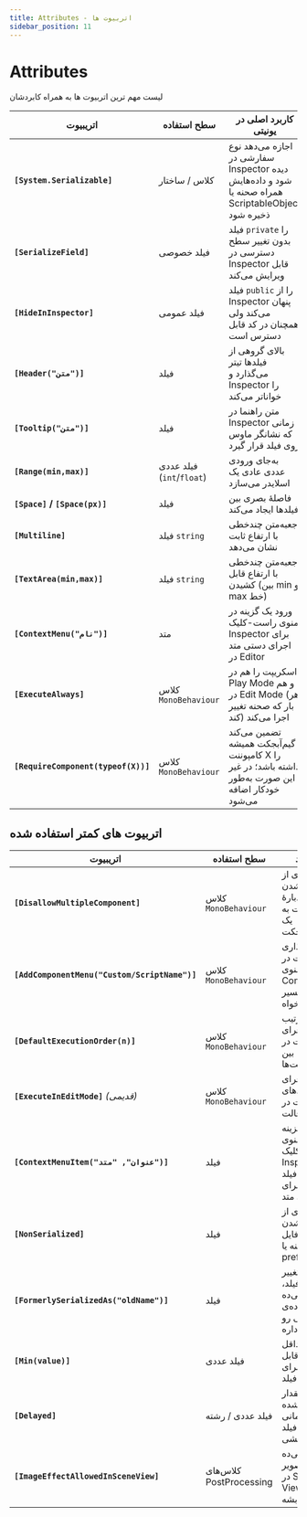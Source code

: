 ```yaml
---
title: Attribute‌s - اتربیوت ها
sidebar_position: 11
---
```



# Attribute‌s

لیست مهم ترین اتربیوت ها به همراه کابردشان

| اتریبیوت                            | سطح استفاده               | کاربرد اصلی در یونیتی                                                                              | نکته-های مهم                                                                 |
| ----------------------------------- | ------------------------- | -------------------------------------------------------------------------------------------------- | ---------------------------------------------------------------------------- |
| **`[System.Serializable]`**         | کلاس / ساختار             | اجازه می‌دهد نوع سفارشی در Inspector دیده شود و داده‌هایش همراه صحنه یا ScriptableObject ذخیره شود | اگر `using System` را اضافه‌کنی می‌توانی فقط `[Serializable]` بنویسی         |
| **`[SerializeField]`**              | فیلد خصوصی                | فیلد `private` را بدون تغییر سطح دسترسی در Inspector قابل ویرایش می‌کند                            | راه استاندارد برای نمایش داده‌های داخلی بدون افشای آن‌ها به اسکریپت‌های دیگر |
| **`[HideInInspector]`**             | فیلد عمومی                | فیلد `public` را از Inspector پنهان می‌کند ولی همچنان در کد قابل دسترس است                         | برای پنهان کردن داده‌های حساس یا کم‌اهمیت                                    |
| **`[Header("متن")]`**               | فیلد                      | بالای گروهی از فیلدها تیتر می‌گذارد و Inspector را خواناتر می‌کند                                  | فقط روی اولین فیلد بعد از خود اثر می‌گذارد                                   |
| **`[Tooltip("متن")]`**              | فیلد                      | متن راهنما در Inspector زمانی که نشانگر ماوس روی فیلد قرار گیرد                                    | بسیار مفید برای تیم‌های چندنفره                                              |
| **`[Range(min,max)]`**              | فیلد عددی (`int`/`float`) | به‌جای ورودی عددی عادی یک اسلایدر می‌سازد                                                          | مقدار خارج از بازه در Inspector امکان‌پذیر نیست                              |
| **`[Space]` / `[Space(px)]`**       | فیلد                      | فاصلهٔ بصری بین فیلدها ایجاد می‌کند                                                                | بدون پارامتر ۸ پیکسل فضای عمودی می‌دهد                                       |
| **`[Multiline]`**                   | فیلد `string`             | جعبه‌متن چندخطی با ارتفاع ثابت نشان می‌دهد                                                         | ارتفاع ثابت؛ اگر ارتفاع تطبیقی می‌خواهی از `TextArea` استفاده کن             |
| **`[TextArea(min,max)]`**           | فیلد `string`             | جعبه‌متن چندخطی با ارتفاع قابل کشیدن (بین min و max خط)                                            | مناسب توضیح‌های طولانی یا دیالوگ‌ها                                          |
| **`[ContextMenu("نام")]`**          | متد                       | ورود یک گزینه در منوی راست-کلیک Inspector برای اجرای دستی متد در Editor                            | متد باید `void` و بدون پارامتر باشد                                          |
| **`[ExecuteAlways]`**               | کلاس `MonoBehaviour`      | اسکریپت را هم در Play Mode و هم در Edit Mode (هر بار که صحنه تغییر کند) اجرا می‌کند                | جایگزین جدیدتر برای `[ExecuteInEditMode]`                                    |
| **`[RequireComponent(typeof(X))]`** | کلاس `MonoBehaviour`      | تضمین می‌کند گیم‌آبجکت همیشه کامپوننت X را داشته باشد؛ در غیر این صورت به‌طور خودکار اضافه می‌شود  | خطاها و NullReferenceها را در زمان اجرا کاهش می‌دهد                          |


## اتربیوت های کمتر استفاده شده

| اتریبیوت                                      | سطح استفاده             | کاربرد                                                               | نکته                                                           |
| --------------------------------------------- | ----------------------- | -------------------------------------------------------------------- | -------------------------------------------------------------- |
| **`[DisallowMultipleComponent]`**             | کلاس `MonoBehaviour`    | جلوگیری از اضافه شدن چندبارهٔ اسکریپت به یک گیم‌اوبجکت               | باعث می‌شه فقط یک نمونه از این کامپوننت روی هر GameObject باشه |
| **`[AddComponentMenu("Custom/ScriptName")]`** | کلاس `MonoBehaviour`    | جایگذاری اسکریپت در منوی Add Component در مسیر دلخواه                | کمک به نظم بهتر کامپوننت‌ها                                    |
| **`[DefaultExecutionOrder(n)]`**              | کلاس `MonoBehaviour`    | تنظیم ترتیب اجرای اسکریپت در بین کامپوننت‌ها                         | مقدار n منفی یعنی اجرا زودتر                                   |
| **`[ExecuteInEditMode]`** *(قدیمی)*           | کلاس `MonoBehaviour`    | اجرای متدهای اسکریپت در حالت Edit                                    | جایگزین‌ش `ExecuteAlways` هست                                  |
| **`[ContextMenuItem("عنوان", "متد")]`**       | فیلد                    | افزودن گزینه به منوی راست‌کلیک Inspector روی فیلد خاص برای اجرای متد | متد باید `void` و بدون پارامتر باشه                            |
| **`[NonSerialized]`**                         | فیلد                    | جلوگیری از ذخیره‌شدن فیلد در فایل صحنه یا prefab                     | فیلد در Inspector هم نمایش داده نمی‌شه                         |
| **`[FormerlySerializedAs("oldName")]`**       | فیلد                    | هنگام تغییر نام یک فیلد، اجازه می‌ده یونیتی داده‌ی قبلی رو نگه‌داره  | نیاز به `using UnityEngine.Serialization;`                     |
| **`[Min(value)]`**                            | فیلد عددی               | تعیین حداقل مقدار قابل تنظیم برای فیلد                               | مثل `Range`، ولی بدون اسلایدر                                  |
| **`[Delayed]`**                               | فیلد عددی / رشته        | اعمال مقدار وارد شده فقط زمانی که از فیلد خارج بشی                   | در Editor زمان real-time تغییر نمی‌کنه                         |
| **`[ImageEffectAllowedInSceneView]`**         | کلاس‌های PostProcessing | اجازه می‌ده افکت تصویر در Scene View هم دیده بشه                     | مخصوص شیدرها و افکت‌های تصویری                                 |
